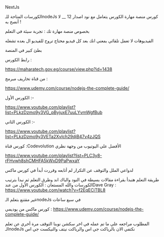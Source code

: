 NextJs

   الكورسات المتاحة للـnodeJs
كورس منصة مهارة الكورس
يتعامل مع نود اصدار 12 __ لا أنصح به !

بخصوص منصة مهارة تك : تجربة سيئة في التعلم

الفيديوهات لا تعمل تلقائي بمعني انك بعد كل فيديو محتاج تروح للفيديو ال بعده تشغله

بطئ كبير في المنصة

رابط الكورس :

https://maharatech.gov.eg/course/view.php?id=1438


من قناة تخاريف مبرمج :

https://www.udemy.com/course/nodejs-the-complete-guide/

الكورس الأول :-

https://www.youtube.com/playlist?list=PLkzDzmo9y3VG_pByjuxE7uuLYvmWgfBub

الكورس الثاني :-

https://www.youtube.com/playlist?list=PLkzDzmo9y3VETa2XvIch29djB47v4zJQS

كورس قناة :Codevolution الأفضل علي اليوتيوب من وجهة نظري



https://www.youtube.com/playlist?list=PLC3y8-rFHvwh8shCMHFA5kWxD9PaPwxaY

لدواعي الملل والتوقف عن التكرار لم أتابعه وقررت  أبدأ في كورس ماكس

طريقة التعلم هتبدأ بقراءة مقالات بسيطة في النود والباك اند وطرق التعلم ثم نبدأ بترتيب الكورسات والله المستعان :
الكورس الأول من عندDave Gray :
https://www.youtube.com/watch?v=f2EqECiTBL8

  غير مقتنع بتعلم الـnodeJs في سبع ساعات

  كورس ماكس من يوديمي :
https://www.udemy.com/course/nodejs-the-complete-guide/
<!--  -->
المطلوب مراجعه علي ما تم عمله في اخر سكشن
نوبنا التوقف مرة أخري عن تعلم الـnodeJs نكتفي الان بالرياكت جي اس والرياكت نيتف والنيكست جي اس
